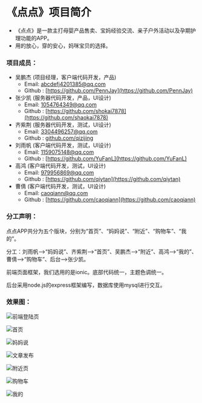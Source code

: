 # 《点点》项目简介
   * 《点点》是一款主打母婴产品售卖、宝妈经验交流、亲子户外活动以及孕期护理功能的APP。
   *  用的放心，穿的安心，妈咪宝贝的选择。

### 项目成员：
* 吴鹏杰 (项目经理，客户端代码开发，产品) 
    * Email: <abcdefj4201385@qq.com>
    * Github : [https://github.com/PennJay](https://github.com/PennJay) 
* 张少凯 (服务器代码开发，产品，UI设计) 
    * Email: <1054764349@qq.com>
    * Github : [https://github.com/shokai7878](https://github.com/shaokai7878)
* 齐紫荆 (服务器代码开发，测试，UI设计)
    * Email: <3304496257@qq.com>
    * Github : [github.com/qizijing](github.com/qizijing)
* 刘雨帆 (客户端代码开发，测试，UI设计)
    * Email: <1159075148@qq.com>
    * Github : [https://github.com/YuFanL](https://github.com/YuFanL)
* 高鸿 (客户端代码开发，测试，UI设计)
    * Email: <979956869@qq.com>
    * Github : [https://github.com/qiytan](https://github.com/qiytan)
* 曹倩 (客户端代码开发，测试，UI设计)
    * Email: <caoqiann@qq.com>
    * Github : [https://github.com/caoqiann](https://github.com/caoqiann)

### 分工声明：

点点APP共分为五个版块，分别为“首页”、“妈妈说”、“附近”、“购物车”、“我的”。

分工：刘雨帆-->“妈妈说”、齐紫荆-->“首页”、吴鹏杰-->“附近”、高鸿-->“我的”、曹倩-->“购物车”、后台-->张少凯。

前端页面框架，我们选用的是ionic。底部代码统一，主题色调统一。

后台采用node.js的express框架编写，数据库使用mysql进行交互。

### 效果图：

![前端登陆页](./front/resorces/login.png)

![首页](./front/resorces/about.png)

![妈妈说](./front/resorces/mom-say.png)

![文章发布](./front/resorces/write.png)

![附近页](./front/resorces/fujin.png)

![购物车](./front/resorces/car.png)

![我的](./front/resorces/mine.png)
